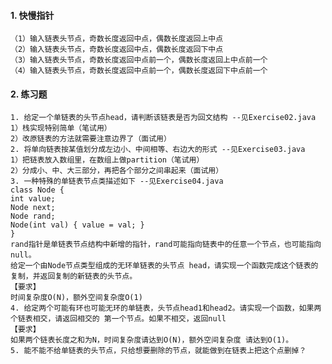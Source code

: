 #### 1. 快慢指针  
   ~~~
   （1）输入链表头节点，奇数长度返回中点，偶数长度返回上中点  
   （2）输入链表头节点，奇数长度返回中点，偶数长度返回下中点  
   （3）输入链表头节点，奇数长度返回中点前一个，偶数长度返回上中点前一个  
   （4）输入链表头节点，奇数长度返回中点前一个，偶数长度返回下中点前一个  
   ~~~  

#### 2. 练习题
    1. 给定一个单链表的头节点head，请判断该链表是否为回文结构 --见Exercise02.java
    1）栈实现特别简单（笔试用）
    2）改原链表的方法就需要注意边界了（面试用）
    2. 将单向链表按某值划分成左边小、中间相等、右边大的形式 --见Exercise03.java
    1）把链表放入数组里，在数组上做partition（笔试用）
    2）分成小、中、大三部分，再把各个部分之间串起来（面试用）
    3. 一种特殊的单链表节点类描述如下 --见Exercise04.java
    class Node {
    int value;
    Node next;
    Node rand;
    Node(int val) { value = val; }
    }
    rand指针是单链表节点结构中新增的指针，rand可能指向链表中的任意一个节点，也可能指向null。
    给定一个由Node节点类型组成的无环单链表的头节点 head，请实现一个函数完成这个链表的复制，并返回复制的新链表的头节点。
    【要求】
    时间复杂度O(N)，额外空间复杂度O(1)   
    4. 给定两个可能有环也可能无环的单链表，头节点head1和head2。请实现一个函数，如果两个链表相交，请返回相交的 第一个节点。如果不相交，返回null
    【要求】
    如果两个链表长度之和为N，时间复杂度请达到O(N)，额外空间复杂度 请达到O(1)。 
    5. 能不能不给单链表的头节点，只给想要删除的节点，就能做到在链表上把这个点删掉？